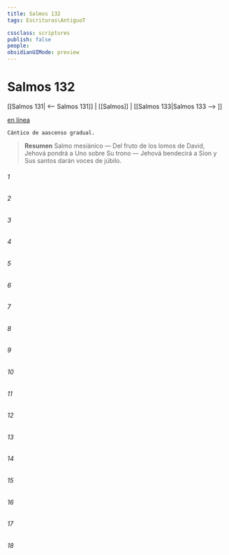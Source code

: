 ```yaml
---
title: Salmos 132
tags: Escrituras\AntiguoT

cssclass: scriptures
publish: false
people:
obsidianUIMode: preview
---
```


# Salmos 132
[[Salmos 131| <-- Salmos 131]] | [[Salmos]] | [[Salmos 133|Salmos 133 --> ]]

[en línea](https://churchofjesuschrist.org/study/scriptures/ot/ps/132?lang=spa)

```
Cántico de aascenso gradual.
```

> __Resumen__
Salmo mesiánico — Del fruto de los lomos de David, Jehová pondrá a Uno sobre Su trono — Jehová bendecirá a Sion y Sus santos darán voces de júbilo.

###### 1 


###### 2 


###### 3 


###### 4 


###### 5 


###### 6 


###### 7 


###### 8 


###### 9 


###### 10 


###### 11 


###### 12 


###### 13 


###### 14 


###### 15 


###### 16 


###### 17 


###### 18 


